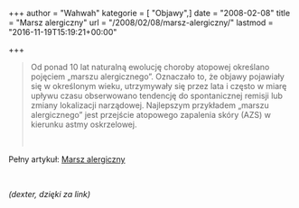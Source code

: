 +++
author = "Wahwah"
kategorie = [ "Objawy",]
date = "2008-02-08"
title = "Marsz alergiczny"
url = "/2008/02/08/marsz-alergiczny/"
lastmod = "2016-11-19T15:19:21+00:00"

+++

> <p align="left">
>   Od ponad 10 lat naturalną ewolucję choroby atopowej określano pojęciem &#8222;marszu alergicznego&#8221;. Oznaczało to, że objawy pojawiały się w określonym wieku, utrzymywały się przez lata i często w miarę upływu czasu obserwowano tendencję do spontanicznej remisji lub zmiany lokalizacji narządowej. Najlepszym przykładem &#8222;marszu alergicznego&#8221; jest przejście atopowego zapalenia skóry (AZS) w kierunku astmy oskrzelowej.
> </p>
> 
> <p align="left">
>   &nbsp;
> </p>

<p align="left">
  Pełny artykuł: <a href="http://www.alergologia.org/spis-publikacji/43-iii-zimowe-warsztaty-sekcji-dermatologicznej-pta/400-marsz-alergiczny-jak-zatrzyma">Marsz alergiczny</a>
</p>

<p align="left">
  &nbsp;
</p>

<p align="left">
  <em>(dexter, dzięki za link)</em>
</p>